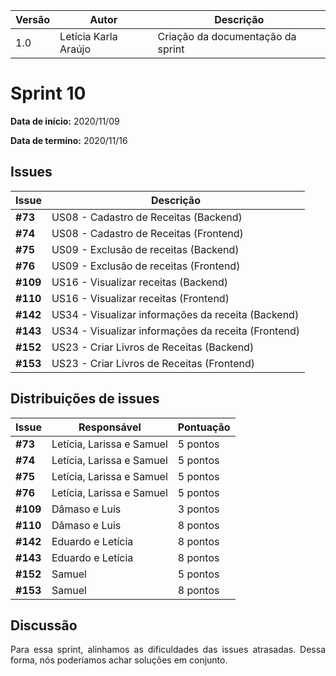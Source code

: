 |Versão| Autor | Descrição |
| ---- | ----- | --------- |
| 1.0 | Letícia Karla Araújo | Criação da documentação da sprint |


# Sprint 10

**Data de início:** 2020/11/09

**Data de termíno:** 2020/11/16

## Issues

|Issue|Descrição|
|-----|---------|
|**#73**|US08 - Cadastro de Receitas (Backend)|
|**#74**|US08 - Cadastro de Receitas (Frontend)|
|**#75**|US09 - Exclusão de receitas (Backend)|
|**#76**|US09 - Exclusão de receitas (Frontend)|
|**#109**|US16 - Visualizar receitas (Backend)|
|**#110**|US16 - Visualizar receitas (Frontend)|
|**#142**|US34 - Visualizar informações da receita (Backend)|
|**#143**|US34 - Visualizar informações da receita (Frontend)|
|**#152**|US23 - Criar Livros de Receitas (Backend)|
|**#153**|US23 - Criar Livros de Receitas (Frontend)|

## Distribuições de issues

|Issue|Responsável|Pontuação|
|-----|---------|-----------|
|**#73**|Letícia, Larissa e Samuel|5 pontos|
|**#74**|Letícia, Larissa e Samuel|5 pontos|
|**#75**|Letícia, Larissa e Samuel|5 pontos|
|**#76**|Letícia, Larissa e Samuel|5 pontos|
|**#109**|Dâmaso e Luís|3 pontos|
|**#110**|Dâmaso e Luis|8 pontos|
|**#142**|Eduardo e Letícia|8 pontos|
|**#143**|Eduardo e Letícia|8 pontos|
|**#152**|Samuel| 5 pontos|
|**#153**|Samuel| 8 pontos|
## Discussão

<p align="justify">Para essa sprint, alinhamos as dificuldades das issues atrasadas. Dessa forma, nós poderíamos achar soluções em conjunto.</p>


